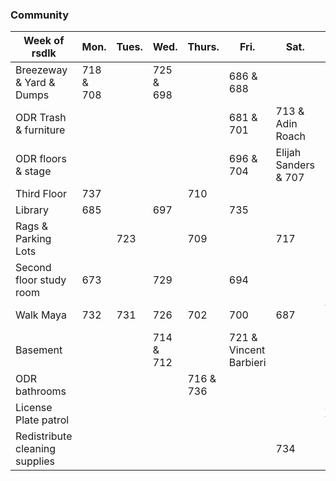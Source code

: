 ### Community
| Week of rsdlk|**Mon.**|**Tues.**|**Wed.**|**Thurs.**|**Fri.**|**Sat.**|**Sun.**|
|-|-|-|-|-|-|-|-|
|Breezeway & Yard & Dumps|718 & 708||725 & 698||686 & 688|||
|ODR Trash & furniture|||||681 & 701|713 & Adin Roach||
|ODR floors & stage|||||696 & 704|Elijah Sanders & 707||
|Third Floor|737|||710||||
|Library|685||697||735|||
|Rags & Parking Lots||723||709||717||
|Second floor study room|673||729||694|||
|Walk Maya|732|731|726|702|700|687|Varyk Henke|
|Basement|||714 & 712||721 & Vincent Barbieri|||
|ODR bathrooms||||716 & 736||||
|License Plate patrol|||||||Jacob Vossekuil|
|Redistribute cleaning supplies||||||734||
